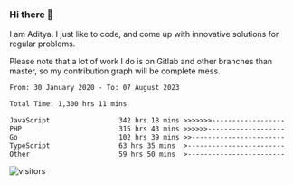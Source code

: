 ### Hi there 👋

I am Aditya. I just like to code, and come up with innovative solutions for regular problems.

Please note that a lot of work I do is on Gitlab and other branches than master, so my contribution graph will be complete mess.

<!--START_SECTION:waka-->

```txt
From: 30 January 2020 - To: 07 August 2023

Total Time: 1,300 hrs 11 mins

JavaScript                 342 hrs 18 mins >>>>>>>------------------   26.33 %
PHP                        315 hrs 43 mins >>>>>>-------------------   24.28 %
Go                         102 hrs 39 mins >>-----------------------   07.90 %
TypeScript                 63 hrs 35 mins  >------------------------   04.89 %
Other                      59 hrs 50 mins  >------------------------   04.60 %
```

<!--END_SECTION:waka-->

![visitors](https://visitor-badge.glitch.me/badge?page_id=BrainBuzzer.visitor-badge&left_color=green&right_color=red)
